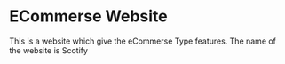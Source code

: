 # ECommerse Website
This is a website which give the eCommerse Type features.
The name of the website is Scotify
